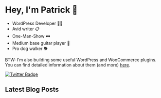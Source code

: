 <h1>Hey, I'm Patrick 👋</h1>

<ul>
<li>WordPress Developer 👨‍💻</li>
<li>Avid writer 📋</li>
<li>One-Man-Show 🕶️</li>
<li>Medium base guitar player 🎸</li>
<li>Pro dog walker 🐕</li>
</ul>

<p>
BTW: I'm also building some useful WordPress and WooCommerce plugins.<br>
You can find detailed information about them (and more) <a href="https://patrickposner.dev">here</a>.
</p>

[![Twitter Badge](https://img.shields.io/badge/Twitter-Profile-informational?style=flat&logo=twitter&logoColor=white&color=1CA2F1)](https://twitter.com/patrickposner_)

<h2>Latest Blog Posts</h2>
<!-- BLOG-POST-LIST:START -->
<!-- BLOG-POST-LIST:END --> 
